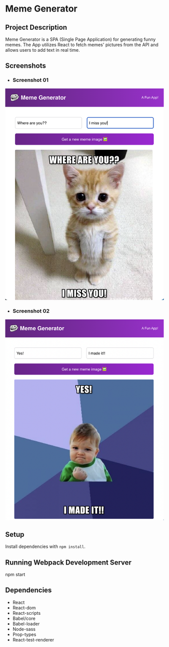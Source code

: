 # Meme Generator

## Project Description

Meme Generator is a SPA (Single Page Application) for generating funny memes. The App utilizes React to fetch memes' pictures from the API and allows users to add text in real time.


## Screenshots


- ### Screenshot 01

![Screenshot 01](https://github.com/hyperamir/Meme-Generator/blob/main/docs/sh01.png?raw=true)


- ### Screenshot 02

![Screenshot 01](https://github.com/hyperamir/Meme-Generator/blob/main/docs/sh02.png?raw=true)




## Setup

Install dependencies with `npm install`.

## Running Webpack Development Server

npm start


## Dependencies

- React
- React-dom
- React-scripts
- Babel/core
- Babel-loader
- Node-sass
- Prop-types
- React-test-renderer
